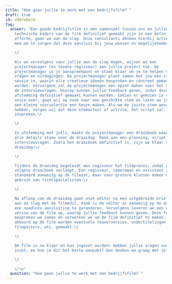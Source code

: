 ```yaml
---
title: "Hoe gaan jullie te werk met een bedrijfsfilm? "
draft: true
id: vQQrwQorm
faq:
  answer: "Een goede bedrijfsfilm is een samenspel tussen ons en jullie. Zodra de
    technische kaders van de film definitief gemaakt zijn in een definitieve
    offerte, gaan we aan de slag. Onze consultants denken hierbij actief met je
    mee om te zorgen dat deze aansluit bij jouw wensen en mogelijkheden.\r

    \r

    Als we vervolgens voor jullie aan de slag mogen, wijzen we een
    projectmanager (en tevens regisseur) aan jullie project toe. De
    projectmanager is je aanspreekpunt en staat klaar om je te helpen met al je
    vragen en uitdagingen. De projectmanager plant samen met jou een creatieve
    sessie in, waarin alle creatieve ideeën besproken en concreet gemaakt
    worden. Vervolgens zal de projectmanager een opzet maken voor het script of
    de interviewvragen. Hierop kunnen jullie feedback geven, zodat deze in
    afstemming definitief gemaakt kunnen worden. Indien er gekozen is voor een
    voice-over, gaan wij op zoek naar een geschikte stem en laten we jullie uit
    een kleine voorselectie een keuze maken. Als we de juiste stem gevonden
    hebben, zorgen wij dat deze stemacteur of actrice, het script zal
    inspreken.\r

    \r

    In afstemming met julli, maakt de projectmanager een draaiboek waarin
    alle details staan voor de draaidag. Denk aan een planning, script en
    interviewvragen. Zodra het draaiboek definitief is, zijn we klaar voor de
    draaidag!\r

    \r

    Tijdens de draaidag begeleidt een regisseur het filmproces, zodat alles
    volgens draaiboek verloopt. Een regisseur, cameraman en assistent zijn
    standaard aanwezig op de filmset, maar voor grotere klussen maken we ook
    gebruik van lichtspecialisten.\r

    \r

    Na afloop van de draaidag gaat onze editor na een uitgebreide briefing
    aan de slag met de filmedit. Vaak is de editor al aanwezig op de draaidag om
    een naadloze aansluiting te garanderen. Vervolgens leveren we een eerste
    versie van de film op, waarop jullie feedback kunnen geven. Deze feedback
    bespreken we samen en verwerken we om de film definitief te maken. Na
    akkoord op de film worden eventuele teaserversies, ondertitelingen,
    filmposters, etc. gemaakt.\r

    \r

    De film is nu klaar en kan ingezet worden! Hebben jullie vragen over de
    inzet, en hoe je dit het beste aanpakt? Dan denken we graag met je mee.\r

    \r

    \r\n"
  question: "Hoe gaan jullie te werk met een bedrijfsfilm? "
---
```

